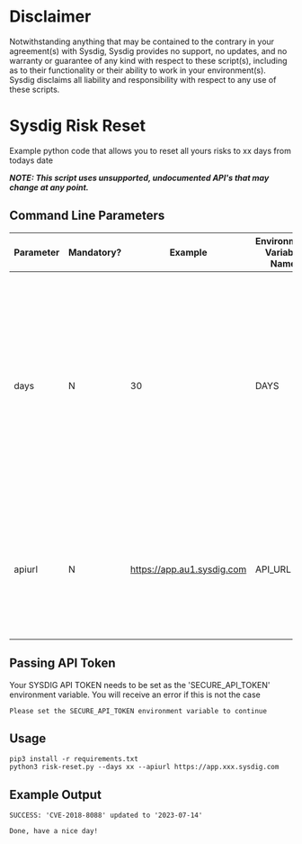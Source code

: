 # Disclaimer

Notwithstanding anything that may be contained to the contrary in your agreement(s) with Sysdig, Sysdig provides no support, no updates, and no warranty or guarantee of any kind with respect to these script(s), including as to their functionality or their ability to work in your environment(s).  Sysdig disclaims all liability and responsibility with respect to any use of these scripts. 

# Sysdig Risk Reset
Example python code that allows you to reset all yours risks to xx days from todays date

***NOTE: This script uses unsupported, undocumented API's that may change at any point.***



## Command Line Parameters
| Parameter | Mandatory? | Example | Environment Variable Name | Usage |
|---|---|---|---|---|
| days | N | 30 | DAYS | Any risks with an expiration date > "Today + \<DAYS\>" will be set to "Today + \<DAYS\>".  I.E, if a risk expiration is 60 days into the future when days=30, it will have its expiration date set to "Today + 30 days" |
| apiurl | N | https://app.au1.sysdig.com | API_URL | Base API URL to use Will also attempt to retrieve from API_URL environment variable if not specified here |

## Passing API Token
Your SYSDIG API TOKEN needs to be set as the 'SECURE_API_TOKEN' environment variable.  You will receive an error if this is not the case

```
Please set the SECURE_API_TOKEN environment variable to continue
```

## Usage
```
pip3 install -r requirements.txt
python3 risk-reset.py --days xx --apiurl https://app.xxx.sysdig.com
```

## Example Output

```
SUCCESS: 'CVE-2018-8088' updated to '2023-07-14'

Done, have a nice day! 
```
